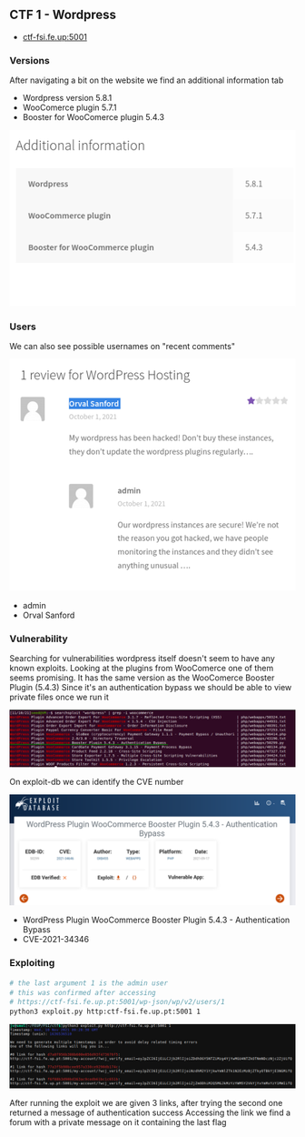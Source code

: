 ## CTF 1 - Wordpress

- [ctf-fsi.fe.up:5001](http://ctf-fsi.fe.up.pt:5001)

### Versions

After navigating a bit on the website we find an additional information tab

- Wordpress version 5.8.1
- WooComerce plugin 5.7.1
- Booster for WooComerce plugin 5.4.3

![Versions](images/ctf1/versions.png)

### Users

We can also see possible usernames on "recent comments"

![Comments](images/ctf1/usernames.png)

- admin
- Orval Sanford

### Vulnerability

Searching for vulnerabilities wordpress itself doesn't seem to have any known exploits.
Looking at the plugins from WooComerce one of them seems promising.
It has the same version as the WooComerce Booster Plugin (5.4.3)
Since it's an authentication bypass we should be able to view private files
once we run it

![Comments](images/ctf1/searching.png)

On exploit-db we can identify the CVE number

![CVE](images/ctf1/exploitdb.png)

- WordPress Plugin WooCommerce Booster Plugin 5.4.3 - Authentication Bypass
- CVE-2021-34346

### Exploiting

```sh
# the last argument 1 is the admin user
# this was confirmed after accessing 
# https://ctf-fsi.fe.up.pt:5001/wp-json/wp/v2/users/1
python3 exploit.py http:ctf-fsi.fe.up.pt:5001 1
```

![Exploiting](images/ctf1/running_exploit.png)

After running the exploit we are given 3 links, after trying the second one
returned a message of authentication success
Accessing the link we find a forum with a private message on it containing the
last flag
